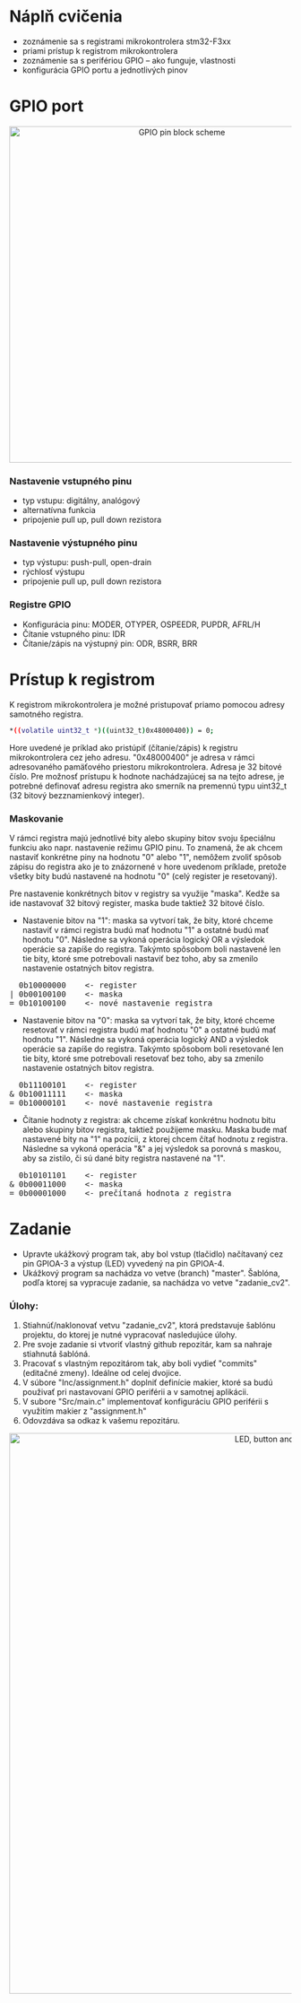 # Náplň cvičenia
- zoznámenie sa s registrami mikrokontrolera stm32-F3xx
- priami prístup k registrom mikrokontrolera
- zoznámenie sa s perifériou GPIO – ako funguje, vlastnosti
- konfigurácia GPIO portu a jednotlivých pinov

# GPIO port
<p align="center">
    <img src="https://bluetechs.files.wordpress.com/2013/12/115.png" width="600" title="GPIO pin block scheme">
</p>

### Nastavenie vstupného pinu
- typ vstupu: digitálny, analógový
- alternatívna funkcia
- pripojenie pull up, pull down rezistora

### Nastavenie výstupného pinu
- typ výstupu: push-pull, open-drain
- rýchlosť výstupu
- pripojenie pull up, pull down rezistora

### Registre GPIO
- Konfigurácia pinu: MODER, OTYPER, OSPEEDR, PUPDR, AFRL/H
- Čítanie vstupného pinu: IDR
- Čítanie/zápis na výstupný pin: ODR, BSRR, BRR

# Prístup k registrom

K registrom mikrokontrolera je možné pristupovať priamo pomocou adresy samotného registra.
```sh
*((volatile uint32_t *)((uint32_t)0x48000400)) = 0;
```
Hore uvedené je príklad ako pristúpiť (čítanie/zápis) k registru mikrokontrolera cez jeho adresu.
"0x48000400" je adresa v rámci adresovaného pamäťového priestoru mikrokontrolera. Adresa je 32 bitové číslo. Pre možnosť prístupu k hodnote nachádzajúcej sa na tejto adrese, je potrebné definovať adresu registra ako smerník na premennú typu uint32_t (32 bitový bezznamienkový integer).

### Maskovanie
V rámci registra majú jednotlivé bity alebo skupiny bitov svoju špeciálnu funkciu ako napr. nastavenie režimu GPIO pinu. To znamená, že ak chcem nastaviť konkrétne piny na hodnotu "0" alebo "1", nemôžem zvoliť spôsob zápisu do registra ako je to znázornené v hore uvedenom príklade, pretože všetky bity budú nastavené na hodnotu "0" (celý register je resetovaný).

Pre nastavenie konkrétnych bitov v registry sa využije "maska". Kedže sa ide nastavovať 32 bitový register, maska bude taktiež 32 bitové číslo.
- Nastavenie bitov na "1": maska sa vytvorí tak, že bity, ktoré chceme nastaviť v rámci registra budú mať hodnotu "1" a ostatné budú mať hodnotu "0". Následne sa vykoná operácia logický OR a výsledok operácie sa zapíše do registra. Takýmto spôsobom boli nastavené len tie bity, ktoré sme potrebovali nastaviť bez toho, aby sa zmenilo nastavenie ostatných bitov registra.

<pre>  0b10000000    <- register		
| 0b00100100    <- maska   
= 0b10100100    <- nové nastavenie registra </pre>

- Nastavenie bitov na "0": maska sa vytvorí tak, že bity, ktoré chceme resetovať v rámci registra budú mať hodnotu "0" a ostatné budú mať hodnotu "1". Následne sa vykoná operácia logický AND a výsledok operácie sa zapíše do registra. Takýmto spôsobom boli resetované len tie bity, ktoré sme potrebovali resetovať bez toho, aby sa zmenilo nastavenie ostatných bitov registra.

<pre>  0b11100101    <- register		
& 0b10011111    <- maska   
= 0b10000101    <- nové nastavenie registra </pre>

- Čítanie hodnoty z registra: ak chceme získať konkrétnu hodnotu bitu alebo skupiny bitov registra, taktiež použijeme masku. Maska bude mať nastavené bity na "1" na pozícii, z ktorej chcem čítať hodnotu z registra. Následne sa vykoná operácia "&" a jej výsledok sa porovná s maskou, aby sa zistilo, či sú dané bity registra nastavené na "1".

<pre>  0b10101101    <- register		
& 0b00011000    <- maska   
= 0b00001000    <- prečítaná hodnota z registra </pre>

# Zadanie
- Upravte ukážkový program tak, aby bol vstup (tlačidlo) načítavaný cez pin GPIOA-3 a výstup (LED) vyvedený na pin GPIOA-4.
- Ukážkový program sa nachádza vo vetve (branch) "master". Šablóna, podľa ktorej sa vypracuje zadanie, sa nachádza vo vetve "zadanie_cv2".
### Úlohy:
 1. Stiahnúť/naklonovať vetvu "zadanie_cv2", ktorá predstavuje šablónu projektu, do ktorej je nutné vypracovať nasledujúce úlohy.
 2. Pre svoje zadanie si vtvoriť vlastný github repozitár, kam sa nahraje stiahnutá šablóná.
 3. Pracovať s vlastným repozitárom tak, aby boli vydieť "commits" (editačné zmeny). Ideálne od celej dvojice.
 4. V súbore "Inc/assignment.h" doplniť definície makier, ktoré sa budú použivať pri nastavovaní GPIO periférii a v samotnej aplikácii.
 5. V subore "Src/main.c" implementovať konfiguráciu GPIO periférii s využitím makier z "assignment.h"
 6. Odovzdáva sa odkaz k vašemu repozitáru.
 
 <p align="center">
    <img src="https://github.com/VRS-Predmet/vrs_cvicenie_2/blob/master/documents/circuit.png" width="1000" title="LED, button and Stm32 - circuit.">
</p>
